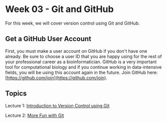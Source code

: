 # Week 03 - Git and GitHub

For this week, we will cover version control using Git and GitHub.

## Get a GitHub User Account

First, you must make a user account on GitHub if you don't have one already. Be sure to choose a user ID that you are happy using for the rest of your professional career as a bioinformatician. GitHub is a very important tool for computational biology and if you continue working in data-intensive fields, you will be using this account again in the future. Join GitHub here:
[https://github.com/join](https://github.com/join).

## Topics

Lecture 1: [Introduction to Version Control using Git](https://eeob-biodata.github.io/BCB546X-Fall2017/Week_03/lecture_6Sep-TAH.html#1)

Lecture 2: [More Fun with Git](https://eeob-biodata.github.io/BCB546X-Fall2017/Week_03/lecture_8Sep-TAH.html)
